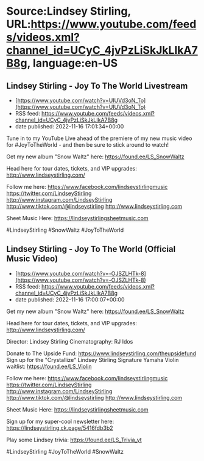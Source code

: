 # Source:Lindsey Stirling, URL:https://www.youtube.com/feeds/videos.xml?channel_id=UCyC_4jvPzLiSkJkLIkA7B8g, language:en-US

## Lindsey Stirling - Joy To The World Livestream
 - [https://www.youtube.com/watch?v=UIUVd3oN_To](https://www.youtube.com/watch?v=UIUVd3oN_To)
 - RSS feed: https://www.youtube.com/feeds/videos.xml?channel_id=UCyC_4jvPzLiSkJkLIkA7B8g
 - date published: 2022-11-16 17:01:34+00:00

Tune in to my YouTube Live ahead of the premiere of my new music video for #JoyToTheWorld - and then be sure to stick around to watch!

Get my new album "Snow Waltz" here: https://found.ee/LS_SnowWaltz

Head here for tour dates, tickets, and VIP upgrades: http://www.lindseystirling.com/

Follow me here:
https://www.facebook.com/lindseystirlingmusic
https://twitter.com/LindseyStirling
http://www.instagram.com/LindseyStirling
http://www.tiktok.com/@lindseystirling
http://www.lindseystirling.com

Sheet Music Here: https://lindseystirlingsheetmusic.com

#LindseyStirling #SnowWaltz #JoyToTheWorld

## Lindsey Stirling - Joy To The World (Official Music Video)
 - [https://www.youtube.com/watch?v=-OJSZLHTk-8](https://www.youtube.com/watch?v=-OJSZLHTk-8)
 - RSS feed: https://www.youtube.com/feeds/videos.xml?channel_id=UCyC_4jvPzLiSkJkLIkA7B8g
 - date published: 2022-11-16 17:00:07+00:00

Get my new album "Snow Waltz" here: https://found.ee/LS_SnowWaltz

Head here for tour dates, tickets, and VIP upgrades: http://www.lindseystirling.com/

Director: Lindsey Stirling
Cinematography: RJ Idos

Donate to The Upside Fund: https://www.lindseystirling.com/theupsidefund
Sign up for the "Crystallize" Lindsey Stirling Signature Yamaha Violin waitlist: https://found.ee/LS_Violin

Follow me here:
https://www.facebook.com/lindseystirlingmusic
https://twitter.com/LindseyStirling
http://www.instagram.com/LindseyStirling
http://www.tiktok.com/@lindseystirling
http://www.lindseystirling.com

Sheet Music Here: https://lindseystirlingsheetmusic.com

Sign up for my super-cool newsletter here:
https://lindseystirling.ck.page/5416fdb3b2

Play some Lindsey trivia: https://found.ee/LS_Trivia_yt

#LindseyStirling #JoyToTheWorld #SnowWaltz


